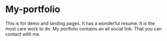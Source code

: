 # My-portfolio
This is for demo and landing pages. It has a wonderful resume. It is the most care work to do. My portfolio contains an all social link. That you can contact with me. 

